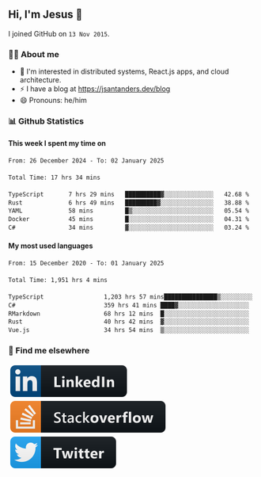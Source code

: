 ## Hi, I'm Jesus 👋

I joined GitHub on `13 Nov 2015`.

<!-- Talking about you -->

### 👨‍💻 About me

- 👦 I'm interested in distributed systems, React.js apps, and cloud architecture.
- ⚡️ I have a blog at <https://jsantanders.dev/blog>
- 😄 Pronouns: he/him

### 📊 Github Statistics

#### This week I spent my time on

<!--START_SECTION:weekly-->

```txt
From: 26 December 2024 - To: 02 January 2025

Total Time: 17 hrs 34 mins

TypeScript       7 hrs 29 mins   ██████████▓░░░░░░░░░░░░░░   42.68 %
Rust             6 hrs 49 mins   █████████▓░░░░░░░░░░░░░░░   38.88 %
YAML             58 mins         █▒░░░░░░░░░░░░░░░░░░░░░░░   05.54 %
Docker           45 mins         █░░░░░░░░░░░░░░░░░░░░░░░░   04.31 %
C#               34 mins         ▓░░░░░░░░░░░░░░░░░░░░░░░░   03.24 %
```

<!--END_SECTION:weekly-->

#### My most used languages

<!--START_SECTION:alltime-->

```txt
From: 15 December 2020 - To: 01 January 2025

Total Time: 1,951 hrs 4 mins

TypeScript                 1,203 hrs 57 mins███████████████▒░░░░░░░░░   61.71 %
C#                         359 hrs 41 mins ████▓░░░░░░░░░░░░░░░░░░░░   18.44 %
RMarkdown                  68 hrs 12 mins  █░░░░░░░░░░░░░░░░░░░░░░░░   03.50 %
Rust                       40 hrs 42 mins  ▓░░░░░░░░░░░░░░░░░░░░░░░░   02.09 %
Vue.js                     34 hrs 54 mins  ▒░░░░░░░░░░░░░░░░░░░░░░░░   01.79 %
```

<!--END_SECTION:alltime-->

### 📢 Find me elsewhere

<p>
  <a target="_blank" href="https://linkedin.com/in/jsantanders">
    <img src="https://github.com/jsantanders/jsantanders/blob/master/img/linkedin.svg" alt="LinkedIn" style="vertical-align:top; margin:4px">
  </a>
  
  <a target="_blank" href="https://stackoverflow.com/users/7318331/jesus-santander">
    <img src="https://github.com/jsantanders/jsantanders/blob/master/img/stackoverflow.svg" alt="StackOverflow" style="vertical-align:top; margin:4px">
  </a>
  
  <a target="_blank" href="http://twitter.com/jsantanders">
    <img src="https://github.com/jsantanders/jsantanders/blob/master/img/twitter.svg" alt="Twitter" style="vertical-align:top; margin:4px">
  </a>
</p>
